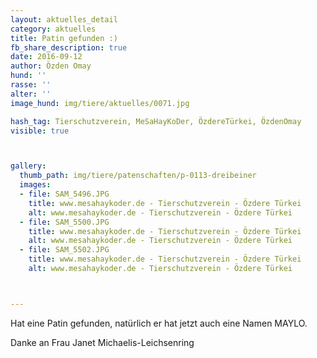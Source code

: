```yaml
---
layout: aktuelles_detail
category: aktuelles
title: Patin gefunden :)
fb_share_description: true
date: 2016-09-12
author: Özden Omay
hund: ''
rasse: ''
alter: ''
image_hund: img/tiere/aktuelles/0071.jpg

hash_tag: Tierschutzverein, MeSaHayKoDer, ÖzdereTürkei, ÖzdenOmay
visible: true



gallery:
  thumb_path: img/tiere/patenschaften/p-0113-dreibeiner
  images:
  - file: SAM_5496.JPG
    title: www.mesahaykoder.de - Tierschutzverein - Özdere Türkei
    alt: www.mesahaykoder.de - Tierschutzverein - Özdere Türkei
  - file: SAM_5500.JPG
    title: www.mesahaykoder.de - Tierschutzverein - Özdere Türkei
    alt: www.mesahaykoder.de - Tierschutzverein - Özdere Türkei
  - file: SAM_5502.JPG
    title: www.mesahaykoder.de - Tierschutzverein - Özdere Türkei
    alt: www.mesahaykoder.de - Tierschutzverein - Özdere Türkei



---
```



Hat eine Patin gefunden, natürlich er hat jetzt auch eine Namen MAYLO.

Danke an Frau Janet Michaelis-Leichsenring




